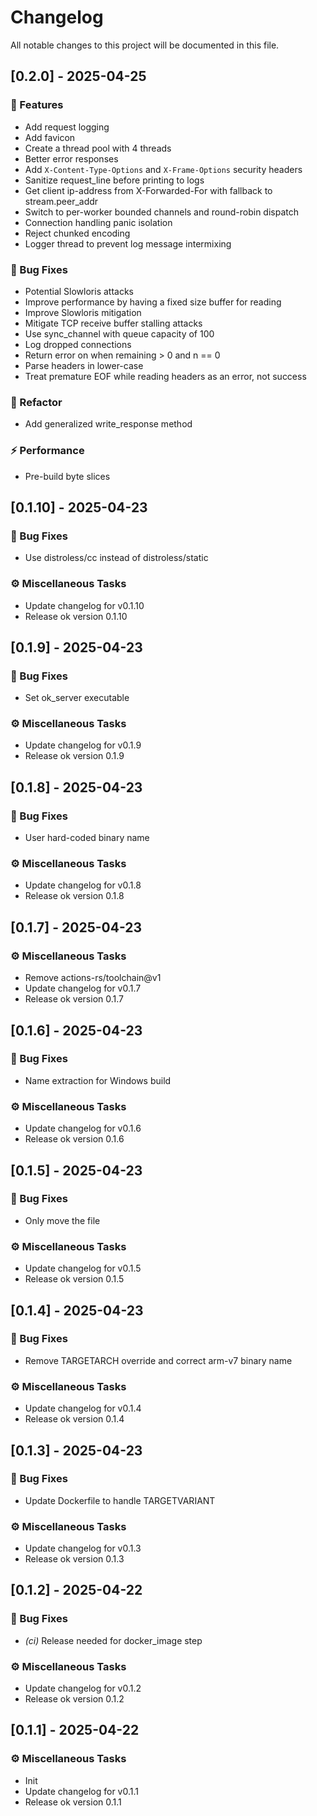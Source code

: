 # Changelog

All notable changes to this project will be documented in this file.

## [0.2.0] - 2025-04-25

### 🚀 Features

- Add request logging
- Add favicon
- Create a thread pool with 4 threads
- Better error responses
- Add `X-Content-Type-Options` and `X-Frame-Options` security headers
- Sanitize request_line before printing to logs
- Get client ip-address from X-Forwarded-For with fallback to stream.peer_addr
- Switch to per-worker bounded channels and round-robin dispatch
- Connection handling panic isolation
- Reject chunked encoding
- Logger thread to prevent log message intermixing

### 🐛 Bug Fixes

- Potential Slowloris attacks
- Improve performance by having a fixed size buffer for reading
- Improve Slowloris mitigation
- Mitigate TCP receive buffer stalling attacks
- Use sync_channel with queue capacity of 100
- Log dropped connections
- Return error on when remaining > 0 and n == 0
- Parse headers in lower-case
- Treat premature EOF while reading headers as an error, not success

### 🚜 Refactor

- Add generalized write_response method

### ⚡ Performance

- Pre-build byte slices

## [0.1.10] - 2025-04-23

### 🐛 Bug Fixes

- Use distroless/cc instead of distroless/static

### ⚙️ Miscellaneous Tasks

- Update changelog for v0.1.10
- Release ok version 0.1.10

## [0.1.9] - 2025-04-23

### 🐛 Bug Fixes

- Set ok_server executable

### ⚙️ Miscellaneous Tasks

- Update changelog for v0.1.9
- Release ok version 0.1.9

## [0.1.8] - 2025-04-23

### 🐛 Bug Fixes

- User hard-coded binary name

### ⚙️ Miscellaneous Tasks

- Update changelog for v0.1.8
- Release ok version 0.1.8

## [0.1.7] - 2025-04-23

### ⚙️ Miscellaneous Tasks

- Remove actions-rs/toolchain@v1
- Update changelog for v0.1.7
- Release ok version 0.1.7

## [0.1.6] - 2025-04-23

### 🐛 Bug Fixes

- Name extraction for Windows build

### ⚙️ Miscellaneous Tasks

- Update changelog for v0.1.6
- Release ok version 0.1.6

## [0.1.5] - 2025-04-23

### 🐛 Bug Fixes

- Only move the file

### ⚙️ Miscellaneous Tasks

- Update changelog for v0.1.5
- Release ok version 0.1.5

## [0.1.4] - 2025-04-23

### 🐛 Bug Fixes

- Remove TARGETARCH override and correct arm-v7 binary name

### ⚙️ Miscellaneous Tasks

- Update changelog for v0.1.4
- Release ok version 0.1.4

## [0.1.3] - 2025-04-23

### 🐛 Bug Fixes

- Update Dockerfile to handle TARGETVARIANT

### ⚙️ Miscellaneous Tasks

- Update changelog for v0.1.3
- Release ok version 0.1.3

## [0.1.2] - 2025-04-22

### 🐛 Bug Fixes

- *(ci)* Release needed for docker_image step

### ⚙️ Miscellaneous Tasks

- Update changelog for v0.1.2
- Release ok version 0.1.2

## [0.1.1] - 2025-04-22

### ⚙️ Miscellaneous Tasks

- Init
- Update changelog for v0.1.1
- Release ok version 0.1.1

<!-- generated by git-cliff -->
